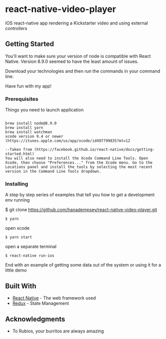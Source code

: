 # react-native-video-player

IOS react-native app rendering a Kickstarter video and using external controllers 

## Getting Started

You'll want to make sure your version of node is compatible with React Native. Version 8.9.0 seemed to have the least amount of issues. 

Download your technologies and then run the commands in your command line.

Have fun with my app! 

### Prerequisites

Things you need to launch application 

```

brew install node@8.9.0
brew install yarn
brew install watchman
xcode version 9.4 or newer (https://itunes.apple.com/us/app/xcode/id497799835?mt=12

--Taken from (https://facebook.github.io/react-native/docs/getting-started.html)
You will also need to install the Xcode Command Line Tools. Open Xcode, then choose "Preferences..." from the Xcode menu. Go to the Locations panel and install the tools by selecting the most recent version in the Command Line Tools dropdown.

```

### Installing

A step by step series of examples that tell you how to get a development env running

$ git clone https://github.com/hanadempsey/react-native-video-player.git

```
$ yarn

```
open xcode

```
$ yarn start 

```
open a separate terminal 

```
$ react-native run-ios

```

End with an example of getting some data out of the system or using it for a little demo

## Built With

* [React Native](https://facebook.github.io/react-native/) - The web framework used
* [Redux](https://redux.js.org/basics/usagewithreact) - State Management


## Acknowledgments

* To Rubios, your burritos are always amazing


